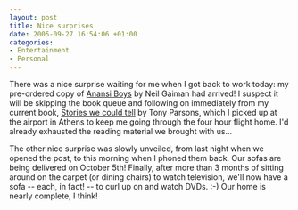 ```yaml
---
layout: post
title: Nice surprises
date: 2005-09-27 16:54:06 +01:00
categories:
- Entertainment
- Personal
---
```

There was a nice surprise waiting for me when I got back to work today: my pre-ordered copy of <a href="http://www.amazon.co.uk/exec/obidos/ASIN/0755305078/mathieoftheen-21">Anansi Boys</a> by Neil Gaiman had arrived!  I suspect it will be skipping the book queue and following on immediately from my current book, <a href="http://www.amazon.co.uk/exec/obidos/ASIN/000715125X/mathieoftheen-21">Stories we could tell</a> by Tony Parsons, which I picked up at the airport in Athens to keep me going through the four hour flight home.  I'd already exhausted the reading material we brought with us...

The other nice surprise was slowly unveiled, from last night when we opened the post, to this morning when I phoned them back.  Our sofas are being delivered on October 5th!  Finally, after more than 3 months of sitting around on the carpet (or dining chairs) to watch television, we'll now have a sofa -- each, in fact! -- to curl up on and watch DVDs. :-)  Our home is nearly complete, I think!
